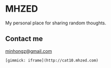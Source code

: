 # MHZED

My personal place for sharing random thoughts.

## Contact me

minhongz@gmail.com



    [gimmick: iframe](http://cat10.mhzed.com)

